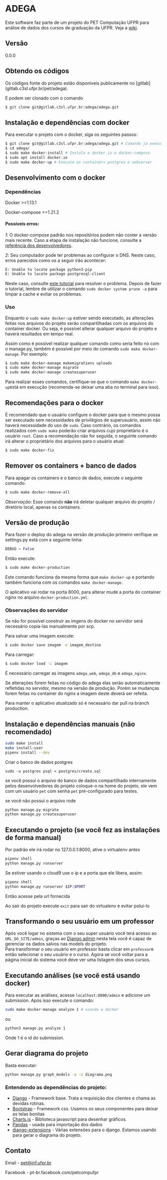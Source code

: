 # ADEGA


Este software faz parte de um projeto do PET Computação UFPR para
análise de dados dos cursos de graduação da UFPR. Veja a [wiki](http://gitlab.c3sl.ufpr.br/adega/adega/wikis/home).


## Versão
0.0.0



## Obtendo os códigos


Os códigos fonte do projeto estão disponíveis publicamente no [gitlab]
(gitlab.c3sl.ufpr.br/pet/adega).

E podem ser clonado com o comando

```bash
$ git clone git@gitlab.c3sl.ufpr.br:adega/adega.git
```
## Instalação e dependências com docker

Para executar o projeto com o docker, siga os seguintes passos:
```bash
$ git clone git@gitlab.c3sl.ufpr.br:adega/adega.git # Comando já executado
$ cd adega/
$ sudo make docker-install # Instala o docker.io e docker-compose
$ sudo apt install docker.io
$ sudo make docker-up # Executa os containers postgres e webserver
```

## Desenvolvimento com o docker

### Dependências
Docker >=1.13.1


Docker-compose >=1.21.2

#### Possíveis erros:
*1*: O docker-compose padrão nos repositórios podem não conter a versão mais recente. Caso a etapa de instalação não funcione, consulte a [referência dos desenvolvedores](https://github.com/docker/compose/releases).


*2*: Seu computador pode ter problemas ao configurar o DNS. Neste caso, erros parecidos como os a seguir irão acontecer:
```bash
E: Unable to locate package python3-pip
E: Unable to locate package postgresql-client
```


Neste caso, consulte [este tutorial](https://development.robinwinslow.uk/2016/06/23/fix-docker-networking-dns/) para resolver o problema.
Depois de fazer o tutorial, lembre de utilizar o comando `sudo docker system prune -a` para limpar a cache e evitar os problemas.

### Uso
Enquanto o `sudo make docker-up` estiver sendo executado, as alterações feitas nos arquivos do projeto serão compartilhadas com os arquivos do container docker. Ou seja, é possível alterar qualquer arquivo do projeto e haverá resultados em tempo real.


Assim como é possível realizar qualquer comando como seria feito no com o manage.py, também é possível por meio do comando `sudo make docker-manage`. Por exemplo:
```bash
$ sudo make docker-manage makemigrations uploads
$ sudo make docker-manage migrate
$ sudo make docker-manage createsuperuser
```

Para realizar esses comandos, certifique-se que o comando `make docker-up`está em execução (recomenda-se deixar uma aba no terminal para isso).

## Recomendações para o docker
É recomendado que o usuário configure o docker para que o mesmo possa ser executado sem necessidades de privilégios de superusuário, assim não haverá necessidade do uso de `sudo`. Caso contrário, os comandos realizados com `sudo make` poderão criar arquivos cujo proprietário é o usuário `root`. Caso a recomendação não for seguida, o seguinte comando irá alterar o proprietário dos arquivos para o usuário atual:
```bash
$ sudo make docker-fix
```

## Remover os containers + banco de dados
Para apagar os containers e o banco de dados, execute o seguinte comando:
```bash
$ sudo make docker-remove-all
```
*Observação*: Esse comando **não** irá deletar qualquer arquivo do projeto / diretório local, apenas os containers.   

## Versão de produção
Para fazer o deploy do adega na versão de produção primeiro verifique se settings.py está com a seguinte linha:
```python
DEBUG = False
```
Então execute:
```bash
$ sudo make docker-production
```
Este comando funciona da mesma forma que `make docker-up` e portando também funciona com os comandos `make docker-manage`.

O aplicativo vai rodar na porta 8000, para alterar mude a porta do container nginx no arquivo `docker-production.yml`.

### Observações do servidor
Se não for possível construir as imgens do docker no servidor será necessário copia-las manualmente por scp.

Para salvar uma imagem execute:
```bash
$ sudo docker save imagem -o imagem_destino
```
Para carregar:
```bash
$ sudo docker load -i imagem
```
É necessário carregar as imagens `adega_web`, `adega_db` e `adega_nginx`.

Se alterações forem feitas no código do adega elas serão automaticamente refletidas no servidor, mesmo na versão de produção.
Porém se mudanças forem feitas no container do nginx a imagem deste deverá ser refeita.

Para manter o aplicativo atualizado só é necessário dar pull na branch production.

## Instalação e dependências manuais (não recomendado)


```bash
sudo make install
make install-user
pipenv install --dev
```

Criar o banco de dados postgres

```
sudo -u postgres psql < postgres/create.sql
```


se você possui o arquivo do banco de dados compartilhado internamente pelos
desenvolvedores do projeto coloque-o na home do projeto, ele vem com um usuário
`pet` com senha `pet` pré-configurado para testes.


se você não possui o arquivo rode

```bash
python manage.py migrate
python manage.py createsuperuser
```


## Executando o projeto (se você fez as instalações de forma manual)

Por padrão ele irá rodar no 127.0.0.1:8000, ative o virtualenv antes
```bash
pipenv shell
python manage.py runserver
```

Se estiver usando o cloud9 use o ip e a porta que ele libera, assim:
```bash
pipenv shell
python manage.py runserver $IP:$PORT
```

Então acesse pela url fornecida

Ao sair do projeto execute `exit` para sair do virtualenv e evitar polui-lo

## Transformando o seu usuário em um professor

Após você logar no sistema com o seu super usuário você terá acesso ao `URL_DO_SITE/admin`, graças ao [Django admin](https://docs.djangoproject.com/en/1.10/ref/contrib/admin/) nesta tela você é capaz de gerenciar os dados salvos nas models do projeto.   
Para transformar o seu usuário em professor basta clicar em `professor`e então selecionar o seu usuário e o curso. Agora se você voltar para a página inicial do sistema você deve ver uma listagem dos seus cursos.

## Executando análises (se vocẽ está usando docker)

Para executar as análises, acesse `localhost:8000/admin` e adicione um submission.
Após isso execute o comando:

```bash
sudo make docker-manage analyze 1 # usando o docker
```


ou



```bash
python3 manage.py analyze 1
```


Onde 1 é o id do submission.



## Gerar diagrama do projeto

Basta executar:
```bash
python manage.py graph_models -a -o diagrama.png
```

### Entendendo as dependências do projeto:

* [Django](https://www.djangoproject.com/) - Framework base. Trata a requisição dos clientes e chama as devidas rotinas.
* [Bootstrap](http://getbootstrap.com/) - Framework css. Usamos os seus componentes para deixar as telas bonitas
* [Charts.js](http://www.chartjs.org/) - Biblioteca javascript para desenhar gráficos.
* [Pandas](http://pandas.pydata.org/) - usada para importação dos dados
* [django-extensions](https://django-extensions.readthedocs.io/en/latest/) - Várias extensões para o django. Estamos usando para gerar o diagrama do projeto.


## Contato


Email - pet@inf.ufpr.br

Facebook - pt-br.facebook.com/petcompufpr
